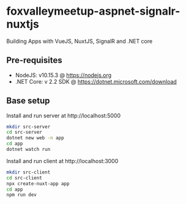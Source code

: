 # foxvalleymeetup-aspnet-signalr-nuxtjs

Building Apps with VueJS, NuxtJS, SignalR and .NET core

## Pre-requisites

- NodeJS: v10.15.3 @ https://nodejs.org
- .NET Core: v 2.2 SDK @ https://dotnet.microsoft.com/download

## Base setup

Install and run server at http://localhost:5000

```sh
mkdir src-server
cd src-server
dotnet new web -n app
cd app
dotnet watch run
```

Install and run client at http://localhost:3000

```sh
mkdir src-client
cd src-client
npx create-nuxt-app app
cd app
npm run dev
```
